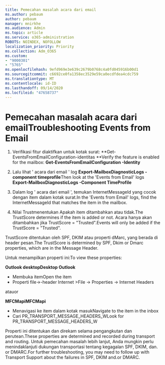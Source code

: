 ```yaml
---
title: Pemecahan masalah acara dari email
ms.author: pebaum
author: pebaum
manager: mnirkhe
ms.audience: Admin
ms.topic: article
ms.service: o365-administration
ROBOTS: NOINDEX, NOFOLLOW
localization_priority: Priority
ms.collection: Adm_O365
ms.custom:
- "9000301"
- "5765"
ms.openlocfilehash: 9efd969e3e639c2679b0768c4a0fd045916b00d1
ms.sourcegitcommit: c6692ce0fa1358ec3529e59ca0ecdfdea4cdc759
ms.translationtype: MT
ms.contentlocale: id-ID
ms.lasthandoff: 09/14/2020
ms.locfileid: "47658737"
---
```

# <a name="troubleshooting-events-from-email"></a><span data-ttu-id="2e137-102">Pemecahan masalah acara dari email</span><span class="sxs-lookup"><span data-stu-id="2e137-102">Troubleshooting Events from Email</span></span>

1. <span data-ttu-id="2e137-103">Verifikasi fitur diaktifkan untuk kotak surat: \*\*Get-EventsFromEmailConfiguration-identitas <mailbox> \*\*</span><span class="sxs-lookup"><span data-stu-id="2e137-103">Verify the feature is enabled for the mailbox: **Get-EventsFromEmailConfiguration -Identity <mailbox>**</span></span>

2. <span data-ttu-id="2e137-104">Lalu lihat ' acara dari email ' log **Export-MailboxDiagnosticLogs <mailbox> -component timeprofile**</span><span class="sxs-lookup"><span data-stu-id="2e137-104">Then look at the 'Events from Email' logs **Export-MailboxDiagnosticLogs <mailbox> -Component TimeProfile**</span></span>

3. <span data-ttu-id="2e137-105">Dalam log ' acara dari email ', temukan InternetMessageId yang cocok dengan item dalam kotak surat.</span><span class="sxs-lookup"><span data-stu-id="2e137-105">In the 'Events from Email' logs, find the InternetMessageId that matches the item in the mailbox.</span></span>  

4. <span data-ttu-id="2e137-106">Nilai Trustmenentukan Apakah item ditambahkan atau tidak.</span><span class="sxs-lookup"><span data-stu-id="2e137-106">The TrustScore determines if the item is added or not.</span></span> <span data-ttu-id="2e137-107">Acara hanya akan ditambahkan jika TrustScore = "Trusted".</span><span class="sxs-lookup"><span data-stu-id="2e137-107">Events will only be added if the TrustScore = "Trusted".</span></span>

<span data-ttu-id="2e137-108">TrustScore ditentukan oleh SPF, DKIM atau properti dMarc, yang berada di header pesan.</span><span class="sxs-lookup"><span data-stu-id="2e137-108">The TrustScore is determined by SPF, Dkim or Dmarc properties, which are in the Message Header.</span></span>

<span data-ttu-id="2e137-109">Untuk menampilkan properti ini:</span><span class="sxs-lookup"><span data-stu-id="2e137-109">To view these properties:</span></span>

<span data-ttu-id="2e137-110">**Outlook desktop**</span><span class="sxs-lookup"><span data-stu-id="2e137-110">**Desktop Outlook**</span></span>

- <span data-ttu-id="2e137-111">Membuka item</span><span class="sxs-lookup"><span data-stu-id="2e137-111">Open the item</span></span>
- <span data-ttu-id="2e137-112">Properti file->-header Internet ></span><span class="sxs-lookup"><span data-stu-id="2e137-112">File -> Properties -> Internet Headers</span></span>

<span data-ttu-id="2e137-113">atau</span><span class="sxs-lookup"><span data-stu-id="2e137-113">or</span></span>

<span data-ttu-id="2e137-114">**MFCMapi**</span><span class="sxs-lookup"><span data-stu-id="2e137-114">**MFCMapi**</span></span>

- <span data-ttu-id="2e137-115">Menavigasi ke item dalam kotak masuk</span><span class="sxs-lookup"><span data-stu-id="2e137-115">Navigate to the item in the inbox</span></span>
- <span data-ttu-id="2e137-116">Cari PR_TRANSPORT_MESSAGE_HEADERS_W</span><span class="sxs-lookup"><span data-stu-id="2e137-116">Look for PR_TRANSPORT_MESSAGE_HEADERS_W</span></span>

<span data-ttu-id="2e137-117">Properti ini ditentukan dan direkam selama pengangkutan dan perutean.</span><span class="sxs-lookup"><span data-stu-id="2e137-117">These properties are determined and recorded during transport and routing.</span></span> <span data-ttu-id="2e137-118">Untuk pemecahan masalah lebih lanjut, Anda mungkin perlu menindaklanjuti dukungan transportasi tentang kegagalan SPF, DKIM, dan. or DMARC.</span><span class="sxs-lookup"><span data-stu-id="2e137-118">For further troubleshooting, you may need to follow up with Transport Support about the failures in  SPF, DKIM and.or DMARC.</span></span>